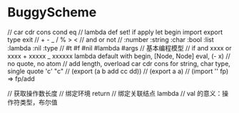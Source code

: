 # BuggyScheme

// car cdr cons cond eq
// lambda def set! if apply let begin import export type exit
// + - _ / % > <
// and or not
// :number :string :char :bool :list :lambda :nil :type
// #t #f #nil #lambda #args
// 基本编程模型
// if and xxxx or xxxx + xxxxx _ xxxxxx lambda default with begin, [Node, Node] eval, (- x)
// no quote, no atom
// add length, overload car cdr cons for string, char type, single quote 'c' "c"
// (export (a b add cc dd))
// (export a a)
// (import '' fp) => fp/add

// 获取操作数长度
// 绑定环境 return
// 绑定关联结点 lambda
// val 的意义：操作符类型，布尔值
